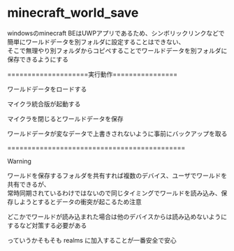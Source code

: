 # minecraft_world_save
windowsのminecraft BEはUWPアプリであるため、シンボリックリンクなどで簡単にワールドデータを別フォルダに設定することはできない、  
そこで無理やり別フォルダからコピペすることでワールドデータを別フォルダに保存できるようにする

====================実行動作================

ワールドデータをロードする

マイクラ統合版が起動する

マイクラを閉じるとワールドデータを保存

ワールドデータが変なデータで上書きされないように事前にバックアップを取る

============================================

>[!WARNING]
>ワールドを保存するフォルダを共有すれば複数のデバイス、ユーザでワールドを共有できるが、  
>常時同期されているわけではないので同じタイミングでワールドを読み込み、保存しようとするとデータの衝突が起こるため注意
>
>どこかでワールドが読み込まれた場合は他のデバイスからは読み込めないようにするなど対策する必要がある
>
>っていうかそもそも realms に加入することが一番安全で安心
